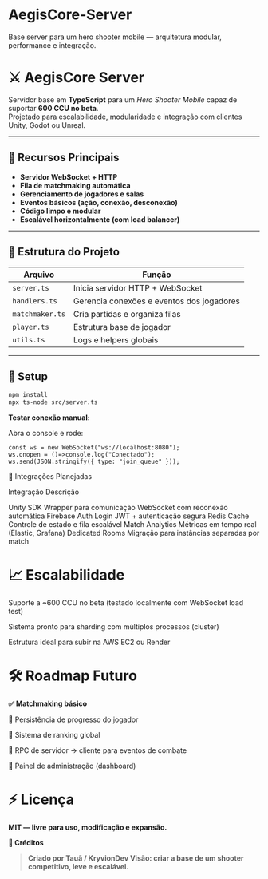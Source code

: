 # AegisCore-Server
Base server para um hero shooter mobile — arquitetura modular, performance e integração.

# ⚔️ AegisCore Server

Servidor base em **TypeScript** para um *Hero Shooter Mobile* capaz de suportar **600 CCU no beta**.  
Projetado para escalabilidade, modularidade e integração com clientes Unity, Godot ou Unreal.

---

## 🚀 Recursos Principais

- **Servidor WebSocket + HTTP**
- **Fila de matchmaking automática**
- **Gerenciamento de jogadores e salas**
- **Eventos básicos (ação, conexão, desconexão)**
- **Código limpo e modular**
- **Escalável horizontalmente (com load balancer)**

---

## 🧩 Estrutura do Projeto

| Arquivo | Função |
|----------|--------|
| `server.ts` | Inicia servidor HTTP + WebSocket |
| `handlers.ts` | Gerencia conexões e eventos dos jogadores |
| `matchmaker.ts` | Cria partidas e organiza filas |
| `player.ts` | Estrutura base de jogador |
| `utils.ts` | Logs e helpers globais |

---

## 🧱 Setup

```bash
npm install
npx ts-node src/server.ts

```

**Testar conexão manual:**

Abra o console e rode:
```
const ws = new WebSocket("ws://localhost:8080");
ws.onopen = ()=>console.log("Conectado");
ws.send(JSON.stringify({ type: "join_queue" }));
```
🧠 Integrações Planejadas

Integração	Descrição

Unity SDK	Wrapper para comunicação WebSocket com reconexão automática
Firebase Auth	Login JWT + autenticação segura
Redis Cache	Controle de estado e fila escalável
Match Analytics	Métricas em tempo real (Elastic, Grafana)
Dedicated Rooms	Migração para instâncias separadas por match


# 📈 Escalabilidade

Suporte a ~600 CCU no beta (testado localmente com WebSocket load test)

Sistema pronto para sharding com múltiplos processos (cluster)

Estrutura ideal para subir na AWS EC2 ou Render


# 🛠️ Roadmap Futuro

**✅ Matchmaking básico**

🚧 Persistência de progresso do jogador

🚧 Sistema de ranking global

🚧 RPC de servidor → cliente para eventos de combate

🚧 Painel de administração (dashboard)

# ⚡ Licença
**MIT — livre para uso, modificação e expansão.**

**💬 Créditos**

> **Criado por Tauã / KryvionDev
Visão: criar a base de um shooter competitivo, leve e escalável.**
